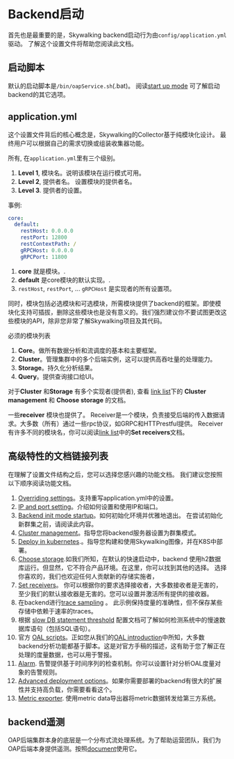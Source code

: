 # Backend启动
首先也是最重要的是，Skywalking backend启动行为由`config/application.yml`驱动。
了解这个设置文件将帮助您阅读此文档。

## 启动脚本
默认的启动脚本是`/bin/oapService.sh`(.bat)。
阅读[start up mode](backend-start-up-mode.md) 可了解启动backend的其它选项。


## application.yml
这个设置文件背后的核心概念是，Skywalking的Collector基于纯模块化设计。
最终用户可以根据自己的需求切换或组装收集器功能。

所有, 在`application.yml`里有三个级别。
1. **Level 1**, 模块名。说明该模块在运行模式可用。
1. **Level 2**, 提供者名。 设置模块的提供者名。
1. **Level 3**. 提供者的设置。

事例:
```yaml
core:
  default:
    restHost: 0.0.0.0
    restPort: 12800
    restContextPath: /
    gRPCHost: 0.0.0.0
    gRPCPort: 11800
```
1. **core** 就是模块。.
1. **default** 是core模块的默认实现。.
1. `restHost`, `restPort`, ... `gRPCHost` 是实现者的所有设置项。

同时，模块包括必选模块和可选模块，所需模块提供了backend的框架。即使模块化支持可插拔，删除这些模块也是没有意义的。我们强烈建议你不要试图更改这些模块的API，除非您非常了解Skywalking项目及其代码。

必须的模块列表
1. **Core**。做所有数据分析和流调度的基本和主要框架。
1. **Cluster**。管理集群中的多个后端实例，这可以提供高吞吐量的处理能力。
1. **Storage**。持久化分析结果。
1. **Query**。提供查询接口给UI。

对于**Cluster** 和**Storage** 有多个实现者(提供者), 查看 [link list](#advanced-feature-document-link-list)下的 **Cluster management**
和 **Choose storage** 的文档。

一些**receiver** 模块也提供了。
Receiver是一个模块，负责接受后端的传入数据请求。大多数（所有）通过一些rpc协议，如GRPC和HTTPrestful提供。
Receiver有许多不同的模块名，你可以阅读[link list](#advanced-feature-document-link-list)中的**Set receivers**文档。

## 高级特性的文档链接列表
在理解了设置文件结构之后，您可以选择您感兴趣的功能文档。
我们建议您按照以下顺序阅读功能文档。

1. [Overriding settings](backend-setting-override.md)。支持重写application.yml中的设置。
1. [IP and port setting](backend-ip-port.md)。介绍如何设置和使用IP和端口。
1. [Backend init mode startup](backend-init-mode.md)。如何初始化环境并优雅地退出。
在尝试初始化新群集之前，请阅读此内容。
1. [Cluster management](backend-cluster.md)。指导您将backend服务器设置为群集模式。
1. [Deploy in kubernetes](backend-k8s.md).。指导您构建和使用Skywalking图像，并在K8S中部署。
1. [Choose storage](backend-storage.md).如我们所知，在默认的快速启动中，backend 使用h2数据库运行。但显然，它不符合产品环境。在这里，你可以找到其他的选择。
选择你喜欢的，我们也欢迎任何人贡献新的存储实施者，
1. [Set receivers](backend-receivers.md)。 你可以根据你的要求选择接收者，大多数接收者是无害的，至少我们的默认接收器是无害的。您可以设置并激活所有提供的接收器。
1. 在backend进行[trace sampling](trace-sampling.md) 。 此示例保持度量的准确性，但不保存某些存储中依赖于速率的traces。
1. 根据 [slow DB statement threshold](slow-db-statement.md) 配置文档可了解如何检测系统中的慢速数据库语句（包括SQL语句）。 
1. 官方 [OAL scripts](../../guides/backend-oal-scripts.md)。正如您从我们的[OAL introduction](../../concepts-and-designs/oal.md)中所知，大多数backend分析功能都基于脚本。这是对官方手稿的描述，这有助于您了解正在处理的度量数据，也可以用于警报。
1. [Alarm](backend-alarm.md). 告警提供基于时间序列的检查机制。你可以设置针对分析OAL度量对象的告警规则。
1. [Advanced deployment options](advanced-deployment.md)。如果你需要部署的backend有很大的扩展性并支持高负载，你需要看看这个。
1. [Metric exporter](metric-exporter.md). 使用metric data导出器将metric数据转发给第三方系统。

## backend遥测
OAP后端集群本身的底层是一个分布式流处理系统。为了帮助运营团队，我们为OAP后端本身提供遥测。按照[document](backend-telemetry.md)使用它。
